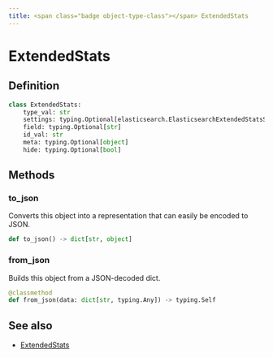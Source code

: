 ```yaml
---
title: <span class="badge object-type-class"></span> ExtendedStats
---
```

# <span class="badge object-type-class"></span> ExtendedStats

## Definition

```python
class ExtendedStats:
    type_val: str
    settings: typing.Optional[elasticsearch.ElasticsearchExtendedStatsSettings]
    field: typing.Optional[str]
    id_val: str
    meta: typing.Optional[object]
    hide: typing.Optional[bool]
```
## Methods

### <span class="badge object-method"></span> to_json

Converts this object into a representation that can easily be encoded to JSON.

```python
def to_json() -> dict[str, object]
```

### <span class="badge object-method"></span> from_json

Builds this object from a JSON-decoded dict.

```python
@classmethod
def from_json(data: dict[str, typing.Any]) -> typing.Self
```

## See also

 * <span class="badge builder"></span> [ExtendedStats](./builder-ExtendedStats.md)
